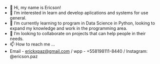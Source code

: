- 👋 Hi, my name is Ericson!
- 👀 I’m interested in learn and develop aplications and systems for use general.
- 🌱 I’m currently learning  to program in Data Science in Python, looking to expand my knowledge and work in the programming area. 
- 💞️ I’m looking to collaborate on projects that can help people in their needs.
- 📫 How to reach me ...
- Email - erickxpaz@gmail.com / wpp - +558198111-8440  / Instagram: @ericson.paz

<!---
Erickxpaz/Erickxpaz is a ✨ special ✨ repository because its `README.md` (this file) appears on your GitHub profile.
You can click the Preview link to take a look at your changes.
--->
